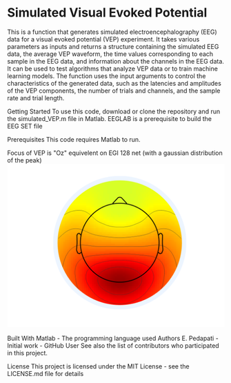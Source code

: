 # Simulated Visual Evoked Potential
This is a function that generates simulated electroencephalography (EEG) data for a visual evoked potential (VEP) experiment. It takes various parameters as inputs and returns a structure containing the simulated EEG data, the average VEP waveform, the time values corresponding to each sample in the EEG data, and information about the channels in the EEG data. It can be used to test algorithms that analyze VEP data or to train machine learning models. The function uses the input arguments to control the characteristics of the generated data, such as the latencies and amplitudes of the VEP components, the number of trials and channels, and the sample rate and trial length.

Getting Started
To use this code, download or clone the repository and run the simulated_VEP.m file in Matlab.
EEGLAB is a prerequisite to build the EEG SET file

Prerequisites
This code requires Matlab to run.

Focus of VEP is "Oz" equivelent on EGI 128 net (with a gaussian distribution of the peak)
![VEP topographic distribution](vepfocus.png)


Built With
Matlab - The programming language used
Authors
E. Pedapati - Initial work - GitHub User
See also the list of contributors who participated in this project.

License
This project is licensed under the MIT License - see the LICENSE.md file for details

